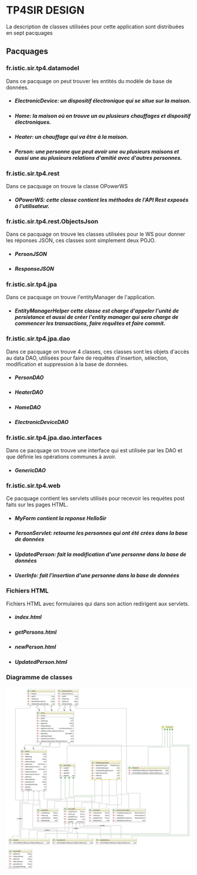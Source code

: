 # TP4SIR DESIGN

La description de classes utilisées pour cette application sont distribuées en sept pacquages

## Pacquages 
### fr.istic.sir.tp4.datamodel 
Dans ce pacquage on peut trouver les entités du modèle de base de données.
- ##### ElectronicDevice: un dispositif électronique qui se situe sur la maison.
- ##### Home: la maison où on trouve un ou plusieurs chauffages et dispositif électroniques.
- ##### Heater: un chauffage qui va être à la maison.
- ##### Person: une personne que peut avoir une ou plusieurs maisons et aussi une au plusieurs relations d'amitié avec d'autres personnes.

### fr.istic.sir.tp4.rest
Dans ce pacquage on trouve la classe OPowerWS
 - ##### OPowerWS: cette classe contient les méthodes de l'API Rest exposés à l'utilisateur.
 
### fr.istic.sir.tp4.rest.ObjectsJson

Dans ce pacquage on trouve les classes utilisées pour le WS pour donner les réponses JSON, ces classes sont simplement deux POJO.

- ##### PersonJSON
- ##### ResponseJSON

### fr.istic.sir.tp4.jpa
Dans ce pacquage on trouve l'entityManager de l'application.
- ##### EntityManagerHelper cette classe est charge d'appeler l'unité de persistance et aussi de créer l'entity manager qui sera charge de commencer les transactions, faire requêtes et faire commit.

### fr.istic.sir.tp4.jpa.dao

Dans ce pacquage on trouve 4 classes, ces classes sont les objets d'accès au data DAO, utilisées pour faire de requêtes d'insertion, sélection, modification et suppression à la base de données.

- ##### PersonDAO
- ##### HeaterDAO
- ##### HomeDAO
- ##### ElectronicDeviceDAO

### fr.istic.sir.tp4.jpa.dao.interfaces

Dans ce pacquage on trouve une interface qui est utilisée par les DAO et que définie les opérations communes à avoir.

- ##### GenericDAO

### fr.istic.sir.tp4.web

Ce pacquage contient les servlets utilisés pour recevoir les requétes post faits sur les pages HTML.

- ##### MyForm contient la reponse HelloSir
- ##### PersonServlet: retourne les personnes qui ont été crées dans la base de données
- ##### UpdatedPerson: fait la modification d'une personne dans la base de données
- ##### UserInfo: fait l'insertion d'une personne dans la base de données

### Fichiers HTML

Fichiers HTML avec formulaires qui dans son action redirigent aux servlets.

- ##### index.html
- ##### getPersons.html
- ##### newPerson.html
- ##### UpdatedPerson.html


### Diagramme de classes
![alt text](/TP4SIR.jpg)

